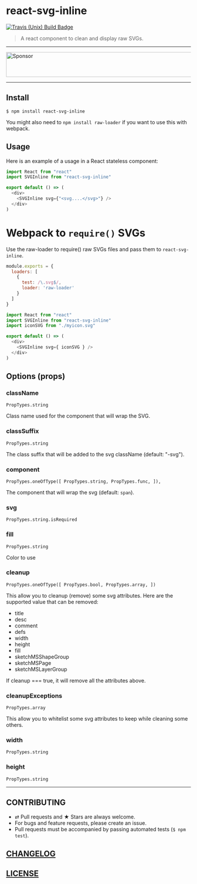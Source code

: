 # react-svg-inline

[![Travis (Unix) Build Badge](https://img.shields.io/travis/MoOx/react-svg-inline/master.svg?label=unix+build)](https://travis-ci.org/MoOx/react-svg-inline)

> A react component to clean and display raw SVGs.

---

<a target='_blank' rel='nofollow' href='https://app.codesponsor.io/link/6RNUx3a3Vj2k5iApeppsc9L9/MoOx/react-svg-inline'>  <img alt='Sponsor' width='888' height='68' src='https://app.codesponsor.io/embed/6RNUx3a3Vj2k5iApeppsc9L9/MoOx/react-svg-inline.svg' /></a>

---

## Install

```console
$ npm install react-svg-inline
```

You might also need to `npm install raw-loader` if you want to use this with
webpack.

## Usage

Here is an example of a usage in a React stateless component:

```js
import React from "react"
import SVGInline from "react-svg-inline"

export default () => (
  <div>
    <SVGInline svg={"<svg....</svg>"} />
  </div>
)
```

# Webpack to `require()` SVGs

Use the raw-loader to require() raw SVGs files and pass them to
`react-svg-inline`.

```js
module.exports = {
  loaders: [
    {
      test: /\.svg$/,
      loader: 'raw-loader'
    }
  ]
}

```

```js
import React from "react"
import SVGInline from "react-svg-inline"
import iconSVG from "./myicon.svg"

export default () => (
  <div>
    <SVGInline svg={ iconSVG } />
  </div>
)
```

## Options (props)

### className

``PropTypes.string``

Class name used for the component that will wrap the SVG.

### classSuffix

``PropTypes.string``

The class suffix that will be added to the svg className (default: "-svg").

### component

``PropTypes.oneOfType([
  PropTypes.string,
  PropTypes.func,
]),``

The component that will wrap the svg (default: `span`).

### svg

``PropTypes.string.isRequired``

### fill

``PropTypes.string``

Color to use

### cleanup

``PropTypes.oneOfType([
  PropTypes.bool,
  PropTypes.array,
])``

This allow you to cleanup (remove) some svg attributes.
Here are the supported value that can be removed:

- title
- desc
- comment
- defs
- width
- height
- fill
- sketchMSShapeGroup
- sketchMSPage
- sketchMSLayerGroup

If cleanup === true, it will remove all the attributes above.

### cleanupExceptions

``PropTypes.array``

This allow you to whitelist some svg attributes to keep while cleaning some
others.

### width

``PropTypes.string``

### height

``PropTypes.string``

---

## CONTRIBUTING

* ⇄ Pull requests and ★ Stars are always welcome.
* For bugs and feature requests, please create an issue.
* Pull requests must be accompanied by passing automated tests (`$ npm test`).

## [CHANGELOG](CHANGELOG.md)

## [LICENSE](LICENSE)
